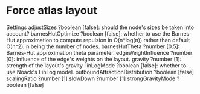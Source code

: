 # Force atlas layout

Settings
adjustSizes ?boolean [false]: should the node's sizes be taken into account?
barnesHutOptimize ?boolean [false]: whether to use the Barnes-Hut approximation to compute repulsion in O(n*log(n)) rather than default O(n^2), n being the number of nodes.
barnesHutTheta ?number [0.5]: Barnes-Hut approximation theta parameter.
edgeWeightInfluence ?number [0]: influence of the edge's weights on the layout.
gravity ?number [1]: strength of the layout's gravity.
linLogMode ?boolean [false]: whether to use Noack's LinLog model.
outboundAttractionDistribution ?boolean [false]
scalingRatio ?number [1]
slowDown ?number [1]
strongGravityMode ?boolean [false]
